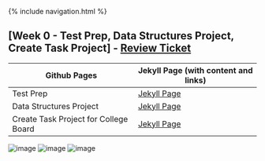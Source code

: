 {% include navigation.html %}

## [Week 0 - Test Prep, Data Structures Project, Create Task Project] - [Review Ticket](https://github.com/Gennalynb123/Individual-Algorithmic-Project/issues/1)

| Github Pages | Jekyll Page (with content and links)| 
| --- | --- |
| Test Prep | [Jekyll Page](https://gennalynb123.github.io/Individual-Algorithmic-Project/TestPrep) |
| Data Structures Project | [Jekyll Page](https://gennalynb123.github.io/Individual-Algorithmic-Project/DataStructuresProject) | 
| Create Task Project for College Board | [Jekyll Page](https://gennalynb123.github.io/Individual-Algorithmic-Project/CreateTask)

![image](https://user-images.githubusercontent.com/89223650/158452525-e45ccf2a-265d-4ee9-bbc1-a8d40e561b95.png)
![image](https://user-images.githubusercontent.com/89223650/158452577-49f1b1c5-bee6-4f50-affc-9e73b8bebfc5.png)
![image](https://user-images.githubusercontent.com/89223650/158452576-fd55f770-8edd-44d0-bc30-43840e2cd9d6.png)

